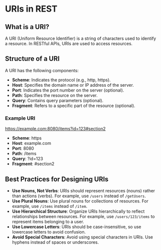 # URIs in REST

## What is a URI?

A URI (Uniform Resource Identifier) is a string of characters used to identify a resource. In RESTful APIs, URIs are used to access resources.

## Structure of a URI

A URI has the following components:

- **Scheme**: Indicates the protocol (e.g., http, https).
- **Host**: Specifies the domain name or IP address of the server.
- **Port**: Indicates the port number on the server (optional).
- **Path**: Specifies the resource on the server.
- **Query**: Contains query parameters (optional).
- **Fragment**: Refers to a specific part of the resource (optional).

### Example URI

https://example.com:8080/items?id=123#section2

- **Scheme**: https
- **Host**: example.com
- **Port**: 8080
- **Path**: /items
- **Query**: ?id=123
- **Fragment**: #section2

## Best Practices for Designing URIs

- **Use Nouns, Not Verbs**: URIs should represent resources (nouns) rather than actions (verbs). For example, use `/users` instead of `/getUsers`.
- **Use Plural Nouns**: Use plural nouns for collections of resources. For example, use `/items` instead of `/item`.
- **Use Hierarchical Structure**: Organize URIs hierarchically to reflect relationships between resources. For example, use `/users/123/items` to represent items belonging to a user.
- **Use Lowercase Letters**: URIs should be case-insensitive, so use lowercase letters to avoid confusion.
- **Avoid Special Characters**: Avoid using special characters in URIs. Use hyphens instead of spaces or underscores.
